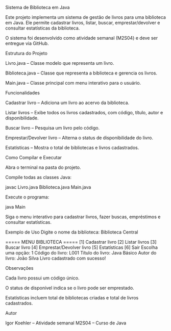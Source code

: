 Sistema de Biblioteca em Java

Este projeto implementa um sistema de gestão de livros para uma biblioteca em Java. Ele permite cadastrar livros, listar, buscar, emprestar/devolver e consultar estatísticas da biblioteca.

O sistema foi desenvolvido como atividade semanal (M2S04) e deve ser entregue via GitHub.

Estrutura do Projeto

Livro.java – Classe modelo que representa um livro.

Biblioteca.java – Classe que representa a biblioteca e gerencia os livros.

Main.java – Classe principal com menu interativo para o usuário.

Funcionalidades

Cadastrar livro – Adiciona um livro ao acervo da biblioteca.

Listar livros – Exibe todos os livros cadastrados, com código, título, autor e disponibilidade.

Buscar livro – Pesquisa um livro pelo código.

Emprestar/Devolver livro – Alterna o status de disponibilidade do livro.

Estatísticas – Mostra o total de bibliotecas e livros cadastrados.

Como Compilar e Executar

Abra o terminal na pasta do projeto.

Compile todas as classes Java:

javac Livro.java Biblioteca.java Main.java


Execute o programa:

java Main


Siga o menu interativo para cadastrar livros, fazer buscas, empréstimos e consultar estatísticas.

Exemplo de Uso
Digite o nome da biblioteca: Biblioteca Central

===== MENU BIBLIOTECA =====
[1] Cadastrar livro
[2] Listar livros
[3] Buscar livro
[4] Emprestar/Devolver livro
[5] Estatísticas
[6] Sair
Escolha uma opção: 1
Código do livro: L001
Título do livro: Java Básico
Autor do livro: João Silva
Livro cadastrado com sucesso!

Observações

Cada livro possui um código único.

O status de disponível indica se o livro pode ser emprestado.

Estatísticas incluem total de bibliotecas criadas e total de livros cadastrados.

Autor

Igor Koehler – Atividade semanal M2S04 – Curso de Java
